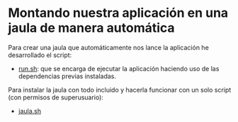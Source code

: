 Montando nuestra aplicación en una jaula de manera automática
==============================================================

 
Para crear una jaula que automáticamente nos lance la aplicación he desarrollado el script:


* [run.sh](https://github.com/julioxus/iv-aerospace/run.sh): que se encarga de ejecutar la aplicación haciendo uso de las dependencias previas instaladas.


Para instalar la jaula con todo incluido y hacerla funcionar con un solo script (con permisos de superusuario):

* [jaula.sh](https://github.com/julioxus/iv-aerospace/blob/master/provisionamiento/jaula.sh)
